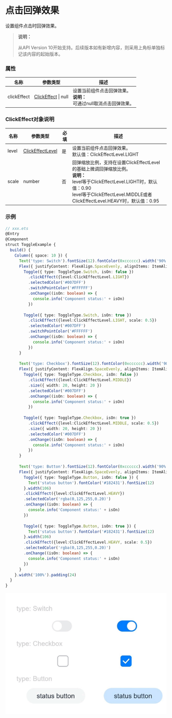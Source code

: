 # 点击回弹效果

设置组件点击时回弹效果。

>  **说明：**
>
> 从API Version 10开始支持。后续版本如有新增内容，则采用上角标单独标记该内容的起始版本。


### 属性

| 名称        | 参数类型            | 描述                                                         |
| ----------- | ------------------- | ------------------------------------------------------------ |
| clickEffect | [ClickEffect](#clickeffect对象说明) \| null | 设置当前组件点击回弹效果。<br/>**说明：**<br/>可通过null取消点击回弹效果。 |

### ClickEffect对象说明

| 名称  | 参数类型                                                    | 必填 | 描述                                                         |
| ----- | ----------------------------------------------------------- | ---- | ------------------------------------------------------------ |
| level | [ClickEffectLevel](ts-appendix-enums.md#clickeffectlevel10) | 是   | 设置当前组件点击回弹效果。<br/>默认值：ClickEffectLevel.LIGHT |
| scale | number                                                      | 否   | 回弹缩放比例，支持在设置ClickEffectLevel的基础上微调回弹缩放比例。<br/>**说明：**<br/>level等于ClickEffectLevel.LIGHT时，默认值：0.90<br/>level等于ClickEffectLevel.MIDDLE或者ClickEffectLevel.HEAVY时，默认值：0.95 |

### 示例

```ts
// xxx.ets
@Entry
@Component
struct ToggleExample {
  build() {
    Column({ space: 10 }) {
      Text('type: Switch').fontSize(12).fontColor(0xcccccc).width('90%')
      Flex({ justifyContent: FlexAlign.SpaceEvenly, alignItems: ItemAlign.Center }) {
        Toggle({ type: ToggleType.Switch, isOn: false })
          .clickEffect({level:ClickEffectLevel.LIGHT})
          .selectedColor('#007DFF')
          .switchPointColor('#FFFFFF')
          .onChange((isOn: boolean) => {
            console.info('Component status:' + isOn)
          })

        Toggle({ type: ToggleType.Switch, isOn: true })
          .clickEffect({level:ClickEffectLevel.LIGHT, scale: 0.5})
          .selectedColor('#007DFF')
          .switchPointColor('#FFFFFF')
          .onChange((isOn: boolean) => {
            console.info('Component status:' + isOn)
          })
      }

      Text('type: Checkbox').fontSize(12).fontColor(0xcccccc).width('90%')
      Flex({ justifyContent: FlexAlign.SpaceEvenly, alignItems: ItemAlign.Center }) {
        Toggle({ type: ToggleType.Checkbox, isOn: false })
          .clickEffect({level:ClickEffectLevel.MIDDLE})
          .size({ width: 20, height: 20 })
          .selectedColor('#007DFF')
          .onChange((isOn: boolean) => {
            console.info('Component status:' + isOn)
          })

        Toggle({ type: ToggleType.Checkbox, isOn: true })
          .clickEffect({level:ClickEffectLevel.MIDDLE, scale: 0.5})
          .size({ width: 20, height: 20 })
          .selectedColor('#007DFF')
          .onChange((isOn: boolean) => {
            console.info('Component status:' + isOn)
          })
      }

      Text('type: Button').fontSize(12).fontColor(0xcccccc).width('90%')
      Flex({ justifyContent: FlexAlign.SpaceEvenly, alignItems: ItemAlign.Center }) {
        Toggle({ type: ToggleType.Button, isOn: false }) {
          Text('status button').fontColor('#182431').fontSize(12)
        }.width(106)
        .clickEffect({level:ClickEffectLevel.HEAVY})
        .selectedColor('rgba(0,125,255,0.20)')
        .onChange((isOn: boolean) => {
          console.info('Component status:' + isOn)
        })

        Toggle({ type: ToggleType.Button, isOn: true }) {
          Text('status button').fontColor('#182431').fontSize(12)
        }.width(106)
        .clickEffect({level:ClickEffectLevel.HEAVY, scale: 0.5})
        .selectedColor('rgba(0,125,255,0.20)')
        .onChange((isOn: boolean) => {
          console.info('Component status:' + isOn)
        })
      }
    }.width('100%').padding(24)
  }
}
```

![clickeffect](figures/clickeffect.gif)